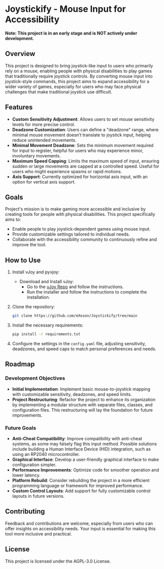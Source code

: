 # Joystickify - Mouse Input for Accessibility

**Note: This project is in an early stage and is **NOT** actively under development.**

## Overview

This project is designed to bring joystick-like input to users who primarily rely on a mouse, enabling people with physical disabilities to play games that traditionally require joystick controls. By converting mouse input into joystick-style commands, this project aims to expand accessibility for a wider variety of games, especially for users who may face physical challenges that make traditional joystick use difficult.

## Features

- **Custom Sensitivity Adjustment**: Allows users to set mouse sensitivity levels for more precise control.
- **Deadzone Customization**: Users can define a "deadzone" range, where minimal mouse movement doesn’t translate to joystick input, helping reduce unintended movements.
- **Minimal Movement Deadzone**: Sets the minimum movement required for input to register, helpful for users who may experience minor, involuntary movements.
- **Maximum Speed Capping**: Limits the maximum speed of input, ensuring sudden or large movements are capped at a controlled speed. Useful for users who might experience spasms or rapid motions.
- **Axis Support**: Currently optimized for horizontal axis input, with an option for vertical axis support.

## Goals

Project's mission is to make gaming more accessible and inclusive by creating tools for people with physical disabilities. This project specifically aims to:

- Enable people to play joystick-dependent games using mouse input.
- Provide customizable settings tailored to individual needs.
- Collaborate with the accessibility community to continuously refine and improve the tool.

## How to Use

1. Install vJoy and pyvjoy:
   - Download and Install vJoy:
     - Go to the [vJoy Repo](https://github.com/jshafer817/vJoy) and follow the instructions.
     - Run the installer and follow the instructions to complete the installation.

2. Clone the repository:
   ```bash
   git clone https://github.com/eXezon/Joystickify/tree/main
   ```
3. Install the necessary requirements:
   ```bash
   pip install -r requirements.txt
   ```
4. Configure the settings in the `config.yaml` file, adjusting sensitivity, deadzones, and speed caps to match personal preferences and needs.

## Roadmap

### Development Objectives

- **Initial Implementation**: Implement basic mouse-to-joystick mapping with customizable sensitivity, deadzones, and speed limits.
- **Project Restructuring**: Refactor the project to enhance its organization by implementing a modular structure with separate files, classes, and configuration files. This restructuring will lay the foundation for future improvements.


### Future Goals

- **Anti-Cheat Compatibility**: Improve compatibility with anti-cheat systems, as some may falsely flag this input method. Possible solutions include building a Human Interface Device (HID) integration, such as using an RP2040 microcontroller.
- **Graphical Interface**: Develop a user-friendly graphical interface to make configuration simpler.
- **Performance Improvements**: Optimize code for smoother operation and lower latency.
- **Platform Rebuild**: Consider rebuilding the project in a more efficient programming language or framework for improved performance.
- **Custom Control Layouts**: Add support for fully customizable control layouts in future versions.

## Contributing

Feedback and contributions are welcome, especially from users who can offer insights on accessibility needs. Your input is essential for making this tool more inclusive and practical.

## License

This project is licensed under the AGPL-3.0 License.
